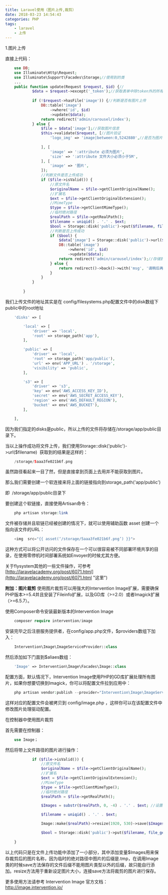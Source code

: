 ```yaml
---
title: Laravel使用（图片上传,裁剪）
date: 2018-03-23 14:54:43
categories: PHP
tags:
	- laravel
	- 上传
---
```

1.图片上传
<!--more-->
直接上代码：
```php
    use DB;
    use Illuminate\Http\Request;
    use Illuminate\Support\Facades\Storage;//使用到的类
    ...
    public function update(Request $request, $id) {//
    		$data = $request->except('_token');//获取表单中除token外的所有数值
    
    		if (!$request->hasFile('image')) {//判断是否有图片上传
    			DB::table('image')
    				->where('id', $id)
    				->update($data);
    			return redirect('admin/carousel/index');
    		} else {
    			$file = $data['image'];//获取图片信息
    			$this->validate($request, [//图片验证
    				'logo_img' => 'image|between:0,5242880',//是否为图片类型，以及大小在0~5M之间
    
    			], [
    				'image' => ':attribute 必须为图片',
    				'size' => ':attribute 文件大小必须小于5M',
    			], [
    				'image' => '图片',
    			]);
    			//判断文件是否上传成功
    			if ($file->isValid()) {
    				//原文件名
    				$originalName = $file->getClientOriginalName();
    				//扩展名
    				$ext = $file->getClientOriginalExtension();
    				//MimeType
    				$type = $file->getClientMimeType();
    				//临时绝对路径
    				$realPath = $file->getRealPath();
    				$filename = uniqid() . '.' . $ext;
    				$bool = Storage::disk('public')->put($filename, file_get_contents($realPath));//这里使用的是基于PHP的flysystem强大的文件系统抽象
    				//判断是否上传成功
    				if ($bool) {
    					$data['image'] = Storage::disk('public')->url($filename);//获取软连接地址
    					DB::table('image')
    						->where('id', $id)
    						->update($data);
    					return redirect('admin/carousel/index');//存储到数据库
    				} else {
    					return redirect()->back()->with('msg', '请稍后再试');
    				}
    			}
    		}
    
    	}
```
我们上传文件的地址其实是在 config/filesystems.php配置文件中的disk数组下public中的root地址
```php
	'disks' => [

		'local' => [
			'driver' => 'local',
			'root' => storage_path('app'),
		],

		'public' => [
			'driver' => 'local',
			'root' => storage_path('app/public'),
			'url' => env('APP_URL') . '/storage',
			'visibility' => 'public',
		],

		's3' => [
			'driver' => 's3',
			'key' => env('AWS_ACCESS_KEY_ID'),
			'secret' => env('AWS_SECRET_ACCESS_KEY'),
			'region' => env('AWS_DEFAULT_REGION'),
			'bucket' => env('AWS_BUCKET'),
		],

	],
```
因为我们指定的disks是public，所以上传的文件将存储在/storage/app/public目录下。

当以上操作成功将文件上传，我们使用Storage::disk('public')->url($filename)  获取到的结果是这样的：
```php
    /storage/5aaa3fe021b6f.png
```
虽然路径看起来一目了然，但是直接拿到页面上去用并不能获取到图片。

那么我们需要创建一个软连接来将上面的链接指向到storage_path('app/public')

即  /storage/app/public目录下

要创建这个软链接，直接使用Artisan命令：
```php
    php artisan storage:link
```
文件被存储并且软链已经被创建的情况下，就可以使用辅助函数 asset 创建一个指向该文件的URL：
```php
    <img  src="{{ asset(‘/storage/5aaa3fe021b6f.png’) }}">
```
这种方式可以将公开访问的文件保存在一个可以很容易被不同部署环境共享的目录，在使用零停机时间部署系统如Envoyer的时候尤其方便。

关于flysystem其他的一些文件操作，可参考[http://laravelacademy.org/post/6071.html](http://laravelacademy.org/post/6071.html "这里")


**附加：图片裁剪**
使用图片裁剪可以用强大的Intervention Image扩展，需要确保PHP版本>=5.4并且安装了Fileinfo扩展，以及GD库（>=2.0）或者Imagick扩展（>=6.5.7）。

使用Composer命令安装最新版本的Intervention Image
```php
    composer require intervention/image
```
安装完毕之后注册服务提供者，在config/app.php文件，$providers数组下加入：
```php
    Intervention\Image\ImageServiceProvider::class
```
然后添加如下门面到$aliaes数组：
```php
	'Image' => Intervention\Image\Facades\Image::class
```
配置方面，默认情况下，Intervention Image使用PHP的GD库扩展处理所有图片，如果你想要切换到Imagick，你可以将配置文件拉到应用中：
```php
    php artisan vendor:publish --provider="Intervention\Image\ImageServiceProviderLaravel5"
```
这样对应的配置文件会被拷贝到 config/image.php ，这样你可以在该配置文件中修改图片处理驱动配置。

在控制器中使用图片裁剪

首先需要在控制器：
```php
    use Image；
```
然后将带上文件路径的图片进行操作：
```php
			if ($file->isValid()) {
				//原文件名
				$originalName = $file->getClientOriginalName();
				//扩展名
				$ext = $file->getClientOriginalExtension();
				//MimeType
				$type = $file->getClientMimeType();
				//临时绝对路径
				$realPath = $file->getRealPath();

				$Images = substr($realPath, 0, -4) . '.' . $ext; //设置裁剪图片保存的名称

				$filename = uniqid() . '.' . $ext;

				Image::make($realPath)->resize(1920, 530)->save($Images); //图片裁剪

				$bool = Storage::disk('public')->put($filename, file_get_contents($Images));
				
	}
```
以上代码只是在文件上传功能中添加了一小部分，其中添加变量$Images用来保存裁剪后的图片名称，因为临时的绝对路径中图片的后缀是.tmp，在调用Image类的时候save方法保存的文件后缀不能用图片类型以外的后缀，故只能自行添加。resize方法用于重新设定图片大小，连接save方法将裁剪的图片进行保存。

更多使用方法请参考 Intervention Image 官方文档：http://image.intervention.io/

